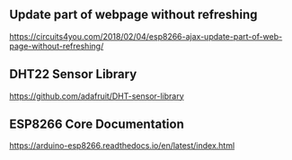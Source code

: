 ## Update part of webpage without refreshing
https://circuits4you.com/2018/02/04/esp8266-ajax-update-part-of-web-page-without-refreshing/

## DHT22 Sensor Library
https://github.com/adafruit/DHT-sensor-library

## ESP8266 Core Documentation
https://arduino-esp8266.readthedocs.io/en/latest/index.html

